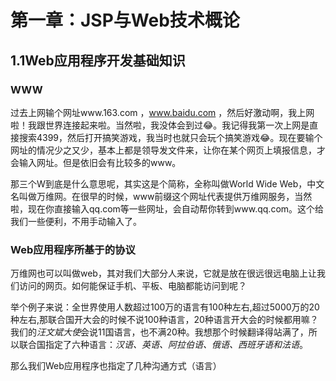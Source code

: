 # 第一章：JSP与Web技术概论

## 1.1Web应用程序开发基础知识

### WWW

过去上网输个网址www.163.com ，www.baidu.com ，然后好激动啊，我上网啦！我跟世界连接起来啦。当然啦，我没体会到过😂。我记得我第一次上网是直接搜索4399，然后打开搞笑游戏，我当时也就只会玩个搞笑游戏😂。现在要输个网址的情况少之又少，基本上都是领导发文件来，让你在某个网页上填报信息，才会输入网址。但是依旧会有比较多的www。

那三个W到底是什么意思呢，其实这是个简称，全称叫做World Wide Web，中文名叫做万维网。在很早的时候，www前缀这个网址代表提供万维网服务，当然啦，现在你直接输入qq.com等一些网址，会自动帮你转到www.qq.com。这个给我们一些便利，不用手动输入了。

### Web应用程序所基于的协议

万维网也可以叫做web，其对我们大部分人来说，它就是放在很远很远电脑上让我们访问的网页。如何能保证手机、平板、电脑都能访问到呢？

举个例子来说：全世界使用人数超过100万的语言有100种左右,超过5000万的20种左右,那联合国开大会的时候不说100种语言，20种语言开大会的时候都用嘛？我们的*汪文斌大使*会说11国语言，也不满20种。我想那个时候翻译得站满了，所以联合国指定了六种语言：*汉语、英语、阿拉伯语、俄语、西班牙语和法语*。

那么我们Web应用程序也指定了几种沟通方式（语言）